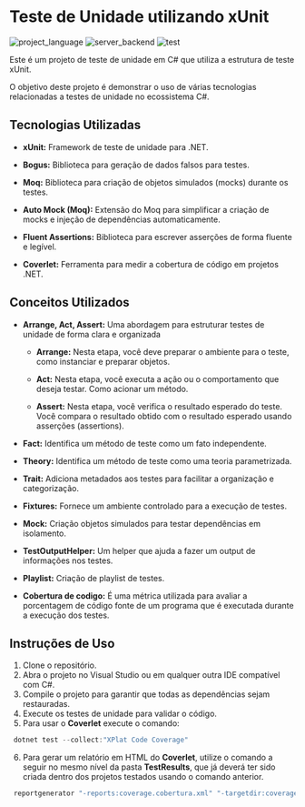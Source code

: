 # Teste de Unidade utilizando xUnit

![project_language](https://img.shields.io/badge/language-C%23-green)
![server_backend](https://img.shields.io/badge/backend%2Fserver-.NET%207-blue)
![test](https://img.shields.io/badge/project-Unit%20Tests-blueviolet)


Este é um projeto de teste de unidade em C# que utiliza a estrutura de teste xUnit.

O objetivo deste projeto é demonstrar o uso de várias tecnologias relacionadas a testes de unidade no ecossistema C#. 

## Tecnologias Utilizadas

* **xUnit:** Framework de teste de unidade para .NET.
  
* **Bogus:** Biblioteca para geração de dados falsos para testes.
  
* **Moq:** Biblioteca para criação de objetos simulados (mocks) durante os testes.
  
* **Auto Mock (Moq):** Extensão do Moq para simplificar a criação de mocks e injeção de dependências automaticamente.
  
* **Fluent Assertions:** Biblioteca para escrever asserções de forma fluente e legível.
  
* **Coverlet:** Ferramenta para medir a cobertura de código em projetos .NET.

## Conceitos Utilizados

*  **Arrange, Act, Assert:** Uma abordagem para estruturar testes de unidade de forma clara e organizada
    *  **Arrange:** Nesta etapa, você deve preparar o ambiente para o teste, como instanciar e preparar objetos.
      
    *  **Act:** Nesta etapa, você executa a ação ou o comportamento que deseja testar. Como acionar um método.
      
    *  **Assert:** Nesta etapa, você verifica o resultado esperado do teste. Você compara o resultado obtido com o resultado esperado usando asserções (assertions).
      
*  **Fact:** Identifica um método de teste como um fato independente.
  
*  **Theory:** Identifica um método de teste como uma teoria parametrizada.
  
*  **Trait:** Adiciona metadados aos testes para facilitar a organização e categorização.
  
* **Fixtures:** Fornece um ambiente controlado para a execução de testes.
  
*  **Mock:** Criação objetos simulados para testar dependências em isolamento.
  
*  **TestOutputHelper:** Um helper que ajuda a fazer um output de informações nos testes.
  
*  **Playlist:** Criação de playlist de testes.
  
*  **Cobertura de codigo:** É uma métrica utilizada para avaliar a porcentagem de código fonte de um programa que é executada durante a execução dos testes.  

## Instruções de Uso

1. Clone o repositório.
2. Abra o projeto no Visual Studio ou em qualquer outra IDE compatível com C#.
3. Compile o projeto para garantir que todas as dependências sejam restauradas.
4. Execute os testes de unidade para validar o código.
5. Para usar o **Coverlet** execute o comando:
   
```C#
 dotnet test --collect:"XPlat Code Coverage"
```
6. Para gerar um relatório em HTML do **Coverlet**, utilize o comando a seguir no mesmo nível da pasta **TestResults**, que já deverá ter sido criada dentro dos projetos testados usando o comando anterior.

```C#
 reportgenerator "-reports:coverage.cobertura.xml" "-targetdir:coverage-report" "-reporttypes:Html" 
```
